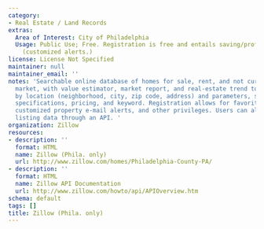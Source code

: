```yaml
---
category:
- Real Estate / Land Records
extras:
  Area of Interest: City of Philadelphia
  Usage: Public Use; Free. Registration is free and entails saving/profile privileges
    (customized alerts.)
license: License Not Specified
maintainer: null
maintainer_email: ''
notes: 'Searchable online database of homes for sale, rent, and not currently on the
  market, with value estimator, market report, and real-estate trend tool. Users search
  by location (neighborhood, city, zip code, address) and parameters, such as property
  specifications, pricing, and keyword. Registration allows for favorite listing saving,
  customized property e-mail alerts, and other privileges. Users can also access real-estate
  listing data through an API. '
organization: Zillow
resources:
- description: ''
  format: HTML
  name: Zillow (Phila. only)
  url: http://www.zillow.com/homes/Philadelphia-County-PA/
- description: ''
  format: HTML
  name: Zillow API Documentation
  url: http://www.zillow.com/howto/api/APIOverview.htm
schema: default
tags: []
title: Zillow (Phila. only)
---
```

